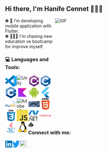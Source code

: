 <h2>Hi there, I'm Hanife Cennet 🙋🏻‍♀️</h2>

<img align="right" alt="GIF" src="https://media3.giphy.com/media/3o6fJ5z2bgCLBshZUA/giphy.gif?cid=790b7611e8c86ba8c1c025e33d8b009d18b5bffe35a2f2d3&amp;rid=giphy.gif&amp" width="340" height="350" />

✽ 📱 I’m developing mobile application with Flutter.
<br/>
✽ 🏃🏻‍♀️ I'm chasing new education ve bootcamp for improve myself.
<br/>

### 💻 Languages and Tools:

[<img align="left" alt="Visual Studio Code" src="https://raw.githubusercontent.com/github/explore/80688e429a7d4ef2fca1e82350fe8e3517d3494d/topics/visual-studio-code/visual-studio-code.png" height="38" width="38"/>][vsCode]
[<img align="left" alt="Unity" src="https://cdn.jsdelivr.net/npm/simple-icons@v4/icons/unity.svg" height="38" width="38"/>][unity]
[<img align="left" alt="C#" src="https://raw.githubusercontent.com/devicons/devicon/master/icons/csharp/csharp-original.svg" height="38" width="38"/>][cs]
[<img align="left" alt="C" src="https://raw.githubusercontent.com/devicons/devicon/master/icons/c/c-original.svg" height="38" width="38"/>][c]
[<img align="left" alt="C++" src="https://raw.githubusercontent.com/devicons/devicon/master/icons/cplusplus/cplusplus-original.svg" height="38" width="38"/>][cpp]
[<img align="left" alt="Kotlin" src="https://raw.githubusercontent.com/devicons/devicon/master/icons/kotlin/kotlin-original.svg" height="38" width="38"/>][kotlin]
[<img align="left" alt="Android" src="https://raw.githubusercontent.com/devicons/devicon/master/icons/android/android-original.svg" height="38" width="38"/>][android]
[<img align="left" alt="Flutter" src="https://raw.githubusercontent.com/github/explore/cebd63002168a05a6a642f309227eefeccd92950/topics/flutter/flutter.png" height="38" width="38" />][flutter]
[<img align="left" alt="MySql" src="https://raw.githubusercontent.com/devicons/devicon/master/icons/mysql/mysql-original-wordmark.svg" height="38" width="38"/>][mysql]
[<img align="left" alt="Adobe XD" src="https://upload.wikimedia.org/wikipedia/commons/thumb/c/c2/Adobe_XD_CC_icon.svg/1200px-Adobe_XD_CC_icon.svg.png" height="38" width="38"/>][xd]
[<img align="left" alt="PHP" src="https://raw.githubusercontent.com/devicons/devicon/master/icons/php/php-original.svg" height="38" width="38"/>][php]
[<img align="left" alt="HTML5" src="https://raw.githubusercontent.com/github/explore/cebd63002168a05a6a642f309227eefeccd92950/topics/html/html.png" height="38" width="38"/>][html]
[<img align="left" alt="CSS3" src="https://raw.githubusercontent.com/github/explore/cebd63002168a05a6a642f309227eefeccd92950/topics/css/css.png" height="38" width="38"/>][css]
[<img align="left" alt="JavaScript" src="https://raw.githubusercontent.com/github/explore/cebd63002168a05a6a642f309227eefeccd92950/topics/javascript/javascript.png" height="38" width="38"/>][js]
[<img align="left" alt=".Net" src="https://raw.githubusercontent.com/devicons/devicon/master/icons/dot-net/dot-net-original-wordmark.svg" height="38" width="38"/>][dotnet]
[<img align="left" alt="Oracle" src="https://raw.githubusercontent.com/devicons/devicon/master/icons/oracle/oracle-original.svg" height="38" width="38"/>][oracle]
[<img align="left" alt="Java" src="https://raw.githubusercontent.com/devicons/devicon/master/icons/java/java-original.svg" height="38" width="38"/>][java]
[<img align="left" alt="Linux" src="https://raw.githubusercontent.com/devicons/devicon/master/icons/linux/linux-original.svg" height="38" width="38"/>][linux]

<br/>

[vsCode]: https://code.visualstudio.com/
[unity]: https://unity.com/
[cs]: https://learn.microsoft.com/en-us/dotnet/csharp/
[c]: https://www.w3schools.com/c/c_intro.php
[cpp]: https://cplusplus.com/
[kotlin]: https://kotlinlang.org/
[android]: https://www.android.com/
[flutter]: https://flutter.dev/
[mysql]: https://www.mysql.com/
[xd]: https://www.adobe.com/products/xd.html
[php]: https://www.php.net/
[html]: https://www.w3schools.com/html/
[css]: https://www.w3schools.com/css/
[js]: https://www.javascript.com/
[github]: https://github.com/IbrahimTalha0
[dotnet]: https://learn.microsoft.com/tr-tr/dotnet/welcome
[oracle]: https://www.oracle.com/
[java]: https://www.java.com/tr/
[linux]: https://www.linux.org/

<br />
<br />

### 📥 Connect with me:

[<img align="left" alt="linkedin | LinkedIn" width="24px" src="https://raw.githubusercontent.com/devicons/devicon/master/icons/linkedin/linkedin-original.svg" />][linkedin]
[<img align="left" height="24" width="24" src="https://raw.githubusercontent.com/devicons/devicon/master/icons/twitter/twitter-original.svg" />][twitter]
[<img align="left" height="24" width="24" src="https://cdn.jsdelivr.net/npm/simple-icons@v4/icons/gmail.svg" />][gmail]
<!--[<img align="left" height="24" width="24" src="https://raw.githubusercontent.com/rahuldkjain/github-profile-readme-generator/master/src/images/icons/Social/discord.svg" />][discord]-->

<br/>

[linkedin]: https://www.linkedin.com/in/hanifecennetalkan/
[twitter]: https://twitter.com/hanifecenneta
[gmail]: mailto:hanifecennetalkan@gmail.com

<!---
hanifecennet/hanifecennet is a ✨ special ✨ repository because its `README.md` (this file) appears on your GitHub profile.
You can click the Preview link to take a look at your changes.
--->
